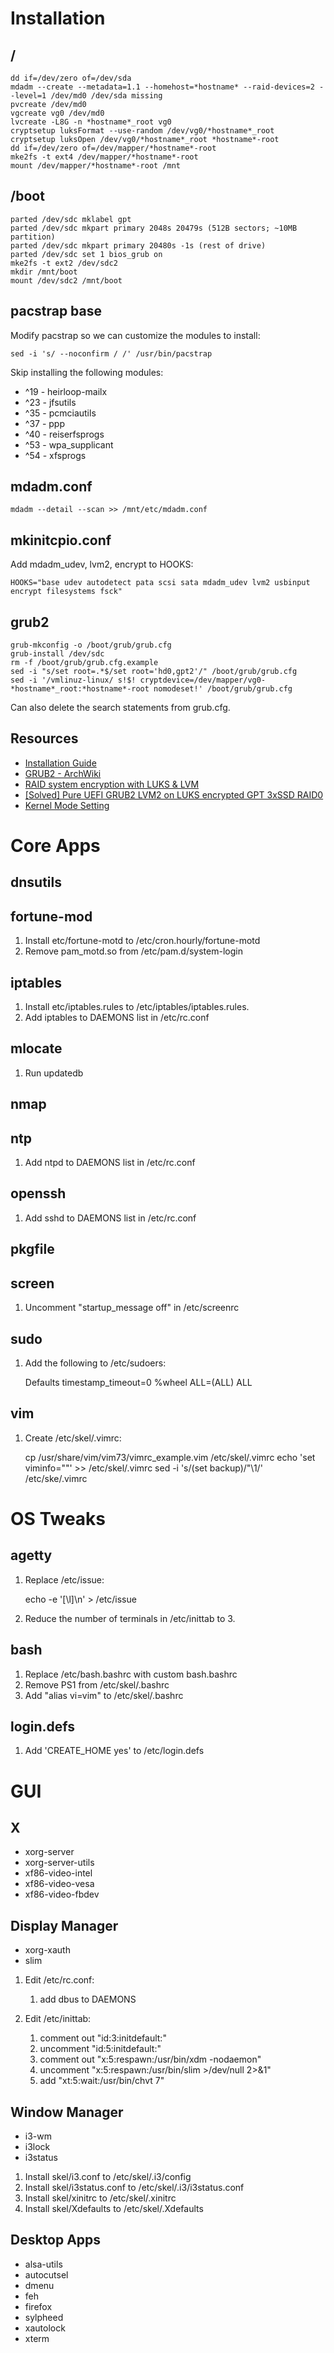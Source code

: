 # Installation

## /

	dd if=/dev/zero of=/dev/sda
	mdadm --create --metadata=1.1 --homehost=*hostname* --raid-devices=2 --level=1 /dev/md0 /dev/sda missing
	pvcreate /dev/md0
	vgcreate vg0 /dev/md0
	lvcreate -L8G -n *hostname*_root vg0
	cryptsetup luksFormat --use-random /dev/vg0/*hostname*_root
	cryptsetup luksOpen /dev/vg0/*hostname*_root *hostname*-root
	dd if=/dev/zero of=/dev/mapper/*hostname*-root
	mke2fs -t ext4 /dev/mapper/*hostname*-root
	mount /dev/mapper/*hostname*-root /mnt

## /boot

	parted /dev/sdc mklabel gpt
	parted /dev/sdc mkpart primary 2048s 20479s (512B sectors; ~10MB partition)
	parted /dev/sdc mkpart primary 20480s -1s (rest of drive)
	parted /dev/sdc set 1 bios_grub on
	mke2fs -t ext2 /dev/sdc2
	mkdir /mnt/boot
	mount /dev/sdc2 /mnt/boot

## pacstrap base

Modify pacstrap so we can customize the modules to install:

	sed -i 's/ --noconfirm / /' /usr/bin/pacstrap

Skip installing the following modules:

* ^19 - heirloop-mailx
* ^23 - jfsutils
* ^35 - pcmciautils
* ^37 - ppp
* ^40 - reiserfsprogs
* ^53 - wpa_supplicant
* ^54 - xfsprogs

## mdadm.conf

    mdadm --detail --scan >> /mnt/etc/mdadm.conf

## mkinitcpio.conf

Add mdadm_udev, lvm2, encrypt to HOOKS:

    HOOKS="base udev autodetect pata scsi sata mdadm_udev lvm2 usbinput encrypt filesystems fsck"

## grub2

    grub-mkconfig -o /boot/grub/grub.cfg
    grub-install /dev/sdc
    rm -f /boot/grub/grub.cfg.example
    sed -i "s/set root=.*$/set root='hd0,gpt2'/" /boot/grub/grub.cfg
    sed -i '/vmlinuz-linux/ s!$! cryptdevice=/dev/mapper/vg0-*hostname*_root:*hostname*-root nomodeset!' /boot/grub/grub.cfg

Can also delete the search statements from grub.cfg.

## Resources

* [Installation Guide](https://wiki.archlinux.org/index.php/Arch_Install_Scripts)
* [GRUB2 - ArchWiki](https://wiki.archlinux.org/index.php/Grub2)
* [RAID system encryption with LUKS & LVM](https://bbs.archlinux.org/viewtopic.php?id=120265)
* [[Solved] Pure UEFI GRUB2 LVM2 on LUKS encrypted GPT 3xSSD RAID0](https://bbs.archlinux.org/viewtopic.php?id=126502)
* [Kernel Mode Setting](https://wiki.archlinux.org/index.php/KMS#Disabling_modesetting)

# Core Apps

## dnsutils

## fortune-mod

1. Install etc/fortune-motd to /etc/cron.hourly/fortune-motd
2. Remove pam_motd.so from /etc/pam.d/system-login

## iptables

1. Install etc/iptables.rules to /etc/iptables/iptables.rules.
2. Add iptables to DAEMONS list in /etc/rc.conf

## mlocate

1. Run updatedb

## nmap

## ntp

1. Add ntpd to DAEMONS list in /etc/rc.conf

## openssh

1. Add sshd to DAEMONS list in /etc/rc.conf

## pkgfile

## screen

1. Uncomment "startup_message off" in /etc/screenrc

## sudo

1. Add the following to /etc/sudoers:

	Defaults timestamp_timeout=0
	%wheel ALL=(ALL) ALL

## vim

1. Create /etc/skel/.vimrc:

	cp /usr/share/vim/vim73/vimrc_example.vim /etc/skel/.vimrc
	echo 'set viminfo=""' >> /etc/skel/.vimrc
	sed -i 's/\(set backup\)/"\1/' /etc/ske/.vimrc

# OS Tweaks

## agetty

1. Replace /etc/issue:

	echo -e '[\l]\n' > /etc/issue

2. Reduce the number of terminals in /etc/inittab to 3.

## bash

1. Replace /etc/bash.bashrc with custom bash.bashrc
2. Remove PS1 from /etc/skel/.bashrc
3. Add "alias vi=vim" to /etc/skel/.bashrc

## login.defs

1. Add 'CREATE_HOME yes' to /etc/login.defs

# GUI

## X

* xorg-server
* xorg-server-utils
* xf86-video-intel
* xf86-video-vesa
* xf86-video-fbdev

## Display Manager

* xorg-xauth
* slim

1. Edit /etc/rc.conf:

	1. add dbus to DAEMONS

2. Edit /etc/inittab:

	1. comment out "id:3:initdefault:"
	2. uncomment "id:5:initdefault:"
	3. comment out "x:5:respawn:/usr/bin/xdm -nodaemon"
	4. uncomment "x:5:respawn:/usr/bin/slim >/dev/null 2>&1"
	5. add "xt:5:wait:/usr/bin/chvt 7"

## Window Manager

* i3-wm
* i3lock
* i3status

1. Install skel/i3.conf to /etc/skel/.i3/config
2. Install skel/i3status.conf to /etc/skel/.i3/i3status.conf
3. Install skel/xinitrc to /etc/skel/.xinitrc
4. Install skel/Xdefaults to /etc/skel/.Xdefaults

## Desktop Apps

* alsa-utils
* autocutsel
* dmenu
* feh
* firefox
* sylpheed
* xautolock
* xterm

